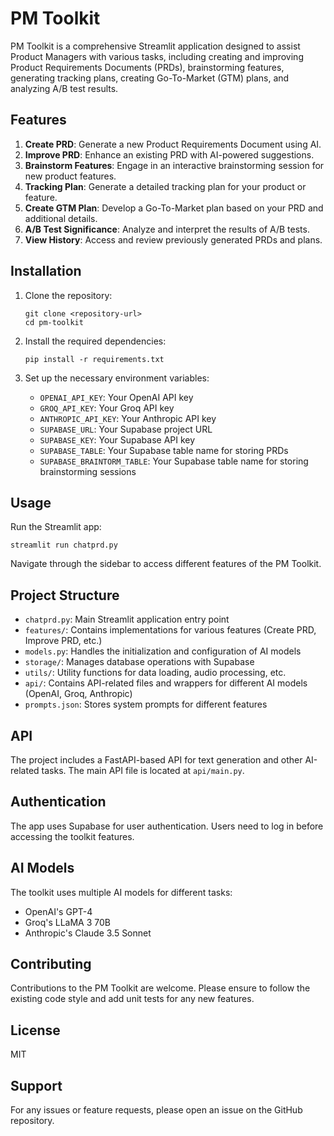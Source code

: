 # PM Toolkit

PM Toolkit is a comprehensive Streamlit application designed to assist Product Managers with various tasks, including creating and improving Product Requirements Documents (PRDs), brainstorming features, generating tracking plans, creating Go-To-Market (GTM) plans, and analyzing A/B test results.

## Features
 
1. **Create PRD**: Generate a new Product Requirements Document using AI.
2. **Improve PRD**: Enhance an existing PRD with AI-powered suggestions.
3. **Brainstorm Features**: Engage in an interactive brainstorming session for new product features.
4. **Tracking Plan**: Generate a detailed tracking plan for your product or feature.
5. **Create GTM Plan**: Develop a Go-To-Market plan based on your PRD and additional details.
6. **A/B Test Significance**: Analyze and interpret the results of A/B tests.
7. **View History**: Access and review previously generated PRDs and plans.

## Installation

1. Clone the repository:
   ```
   git clone <repository-url>
   cd pm-toolkit
   ```

2. Install the required dependencies:
   ```
   pip install -r requirements.txt
   ```

3. Set up the necessary environment variables:
   - `OPENAI_API_KEY`: Your OpenAI API key
   - `GROQ_API_KEY`: Your Groq API key
   - `ANTHROPIC_API_KEY`: Your Anthropic API key
   - `SUPABASE_URL`: Your Supabase project URL
   - `SUPABASE_KEY`: Your Supabase API key
   - `SUPABASE_TABLE`: Your Supabase table name for storing PRDs
   - `SUPABASE_BRAINTORM_TABLE`: Your Supabase table name for storing brainstorming sessions

## Usage

Run the Streamlit app:
```
streamlit run chatprd.py
```

Navigate through the sidebar to access different features of the PM Toolkit.

## Project Structure

- `chatprd.py`: Main Streamlit application entry point
- `features/`: Contains implementations for various features (Create PRD, Improve PRD, etc.)
- `models.py`: Handles the initialization and configuration of AI models
- `storage/`: Manages database operations with Supabase
- `utils/`: Utility functions for data loading, audio processing, etc.
- `api/`: Contains API-related files and wrappers for different AI models (OpenAI, Groq, Anthropic)
- `prompts.json`: Stores system prompts for different features

## API

The project includes a FastAPI-based API for text generation and other AI-related tasks. The main API file is located at `api/main.py`.

## Authentication

The app uses Supabase for user authentication. Users need to log in before accessing the toolkit features.

## AI Models

The toolkit uses multiple AI models for different tasks:
- OpenAI's GPT-4
- Groq's LLaMA 3 70B
- Anthropic's Claude 3.5 Sonnet

## Contributing

Contributions to the PM Toolkit are welcome. Please ensure to follow the existing code style and add unit tests for any new features.

## License

MIT

## Support

For any issues or feature requests, please open an issue on the GitHub repository.